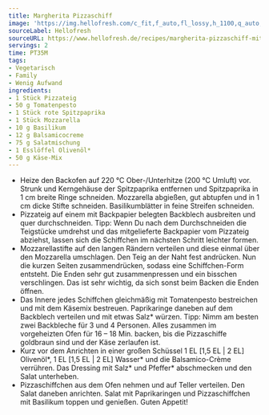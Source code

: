 ```yaml
---
title: Margherita Pizzaschiff
image: 'https://img.hellofresh.com/c_fit,f_auto,fl_lossy,h_1100,q_auto,w_2600/hellofresh_s3/image/margherita-pizzaschiff-mit-salat-a1e99d1a.jpg'
sourceLabel: Hellofresh
sourceURL: https://www.hellofresh.de/recipes/margherita-pizzaschiff-mit-salat-61af6fcba9441d370d215692
servings: 2
time: PT35M
tags:
- Vegetarisch
- Family
- Wenig Aufwand
ingredients:
- 1 Stück Pizzateig
- 50 g Tomatenpesto
- 1 Stück rote Spitzpaprika
- 1 Stück Mozzarella
- 10 g Basilikum
- 12 g Balsamicocreme
- 75 g Salatmischung
- 1 Esslöffel Olivenöl*
- 50 g Käse-Mix
---
```


- Heize den Backofen auf 220 °C Ober-/Unterhitze (200 °C Umluft) vor. Strunk und Kerngehäuse der Spitzpaprika entfernen und Spitzpaprika in 1 cm breite Ringe schneiden. Mozzarella abgießen, gut abtupfen und in 1 cm dicke Stifte schneiden. Basilikumblätter in feine Streifen schneiden.
- Pizzateig auf einem mit Backpapier belegten Backblech ausbreiten und quer durchschneiden. Tipp: Wenn Du nach dem Durchschneiden die Teigstücke umdrehst und das mitgelieferte Backpapier vom Pizzateig abziehst, lassen sich die Schiffchen im nächsten Schritt leichter formen.
- Mozzarellastifte auf den langen Rändern verteilen und diese einmal über den Mozzarella umschlagen. Den Teig an der Naht fest andrücken. Nun die kurzen Seiten zusammendrücken, sodass eine Schiffchen-Form entsteht. Die Enden sehr gut zusammenpressen und ein bisschen verschlingen. Das ist sehr wichtig, da sich sonst beim Backen die Enden öffnen.
- Das Innere jedes Schiffchen gleichmäßig mit Tomatenpesto bestreichen und mit dem Käsemix bestreuen. Paprikaringe daneben auf dem Backblech verteilen und mit etwas Salz\* würzen. Tipp: Nimm am besten zwei Backbleche für 3 und 4 Personen. Alles zusammen im vorgeheizten Ofen für 16 – 18 Min. backen, bis die Pizzaschiffe goldbraun sind und der Käse zerlaufen ist.
- Kurz vor dem Anrichten in einer großen Schüssel 1 EL [1,5 EL | 2 EL] Olivenöl\*, 1 EL [1,5 EL | 2 EL] Wasser\* und die Balsamico-Crème verrühren. Das Dressing mit Salz\* und Pfeffer\* abschmecken und den Salat unterheben.
- Pizzaschiffchen aus dem Ofen nehmen und auf Teller verteilen. Den Salat daneben anrichten. Salat mit Paprikaringen und Pizzaschiffchen mit Basilikum toppen und genießen. Guten Appetit!
